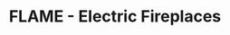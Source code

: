 ---
title: "FLAME - Electric Fireplaces"
url: /bunbeg/flame-electric-fireplaces/
shop: Kamine & Öfen
---